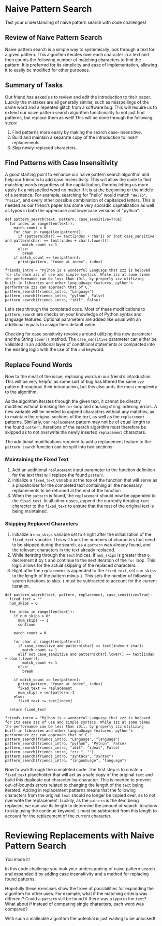 # Naive Pattern Search
Test your understanding of naive pattern search with code challenges!

## Review of Naive Pattern Search
Naive pattern search is a simple way to systemically look through a text for a given pattern. This algorithm iterates over each character in a text and then counts the following number of matching characters to find the pattern. It is preferred for its simplicity and ease of implementation, allowing it to easily be modified for other purposes.

## Summary of Tasks
Our friend has asked us to review and edit the introduction to their paper. Luckily the mistakes are all generally similar, such as misspellings of the same word and a repeated glitch from a software bug. This will require us to extend our naive pattern search algorithm functionality to not just find patterns, but replace them as well! This will be done through the following steps:

1. Find patterns more easily by making the search case-insensitive.
2. Build and maintain a separate copy of the introduction to insert replacements.
3. Skip newly-replaced characters.

## Find Patterns with Case Insensitivity
A good starting point to enhance our naive pattern search algorithm and help our friend is to add case insensitivity. This will allow the code to find matching words regardless of the capitalization, thereby letting us more easily fix a misspelled word no matter if it is at the beginning or the middle of a sentence. For example, searching for "hello" would match `"Hello"`, `"heLLo"`, and every other possible combination of capitalized letters. This is needed as our friend’s paper has some very sporadic capitalization as well as typos in both the uppercase and lowercase versions of "pylhon".

```
def pattern_search(text, pattern, case_sensitive=True):
  for index in range(len(text)):
    match_count = 0
    for char in range(len(pattern)): 
      if (pattern[char] == text[index + char]) or (not case_sensitive and pattern[char] == text[index + char].lower()):
        match_count += 1
      else:
        break
    if match_count == len(pattern):
      print(pattern, "found at index", index)

friends_intro = "Pylhon is a wonderful Language that zzz is beloved for its ease zzz of use and simple syntacs. While zzz at some times the performance can be less than iDil, by properly zzz utilizing built-in libraries and other languuUuage features, pylhon's performance zzz can approach that of C."
pattern_search(friends_intro, "Language")
pattern_search(friends_intro, "pylhon", False)
pattern_search(friends_intro, "idil", False)
```

Let’s step through the completed code. Most of these modifications to `pattern_search` are checks on your knowledge of Python syntax and language features. Optional parameters are added like usual with an additional equals to assign their default value.

Checking for case sensitivity revolves around utilizing this new parameter and the String `lower()` method. The `case_sensitive` parameter can either be validated in an additional layer of conditional statements or compacted into the existing logic with the use of the `and` keyword.

## Replace Found Words
Now to the meat of the issue, replacing words in our friend’s introduction. This will be very helpful as some sort of bug has littered the same ``zzz`` pattern throughout their introduction, but this also adds the most complexity to the algorithm.

As the algorithm iterates through the given text, it cannot be directly modified without breaking the `for` loop and causing string indexing errors. A new variable will be needed to append characters without any matches, as to maintain the original sections of the text, as well as the `replacement` patterns. Similarly, our `replacement` pattern may not be of equal length to the found `pattern`. Iterations of the search algorithm must therefore be skipped as to not overwrite the newly inserted `replacement` characters.

The additional modifications required to add a replacement feature to the `pattern_search` function can be split into two sections:

### Maintaining the Fixed Text
1. Add an additional `replacement` input parameter to the function definition for the text that will replace the found `pattern`.
2. Initialize a `fixed_text` variable at the top of the function that will serve as a placeholder for the completed text containing all the necessary replacements to be returned at the end of the function
3. When the `pattern` is found, the `replacement` should now be appended to the `fixed_text`. In all other cases, append the currently iterating `text` character to the `fixed_text` to ensure that the rest of the original text is being maintained.


### Skipping Replaced Characters
1. Initialize a `num_skips` variable set to `0` right after the initialization of the `fixed_text` variable. This will track the numbers of characters that need to be skipped during the search, as a `pattern` was already found, and the relevant characters in the text already replaced.
2. While iterating through the `text` indices, if `num_skips` is greater than `0`, decrement it by `1` and continue to the next iteration of the `for` loop. This logic allows for the actual skipping of the replaced characters.
3. Right after the `replacement` is appended to the `fixed_text`, set `num_skips` to the length of the pattern minus `1`. This sets the number of following search iterations to skip. `1` must be subtracted to account for the current iteration.

```
def pattern_search(text, pattern, replacement, case_sensitive=True):
  fixed_text = ""
  num_skips = 0

  for index in range(len(text)):
    if num_skips > 0:
      num_skips -= 1
      continue
    
    match_count = 0

    for char in range(len(pattern)): 
      if case_sensitive and pattern[char] == text[index + char]:
        match_count += 1
      elif not case_sensitive and pattern[char].lower() == text[index + char].lower(): 
        match_count += 1
      else:
        break

    if match_count == len(pattern):
      print(pattern, "found at index", index)
      fixed_text += replacement
      num_skips = len(pattern)-1
    else:
      fixed_text += text[index]

  return fixed_text

friends_intro = "Pylhon is a wonderful Language that zzz is beloved for its ease zzz of use and simple syntacs. While zzz at some times the performance can be less than iDil, by properly zzz utilizing built-in libraries and other languuUuage features, pylhon's performance zzz can approach that of C."
pattern_search(friends_intro, "Language", "language")
pattern_search(friends_intro, "pylhon", "Python", False)
pattern_search(friends_intro, "idil", "ideal", False)
pattern_search(friends_intro, "zzz ", "")
pattern_search(friends_intro, "syntacs", "syntax")
pattern_search(friends_intro, "languuUuage", "language")
```

Now to walkthrough the completed code. The first step is to create a `fixed_text` placeholder that will act as a safe copy of the original `text` and build this duplicate out character-by-character. This is needed to prevent out-of-bounds errors related to changing the length of the `text` being iterated. Adding in replacement patterns means that the following characters from the original `text` should no longer be copied over, as to not overwrite the replacement. Luckily, as the `pattern` is the item being replaced, we can use its length to determine the amount of search iterations to skip using the continue keyword. `1` must be subtracted from this length to account for the replacement of the current character.

# Reviewing Replacements with Naive Pattern Search
You made it!

In this code challenge you took your understanding of naive pattern search and expanded it by adding case insensitivity and a method for replacing found patterns.

Hopefully these exercises show the trove of possibilities for expanding the algorithm for other uses. For example, what if the matching criteria was different? Could a `pattern` still be found if there was a typo in the `text`? What about if instead of comparing single characters, each word was compared?

With such a malleable algorithm the potential is just waiting to be unlocked!